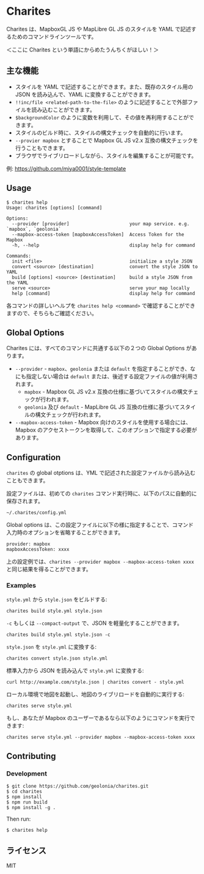 # Charites

Charites は、MapboxGL JS や MapLibre GL JS のスタイルを YAML で記述するためのコマンドラインツールです。

＜ここに Charites という単語にからめたうんちくがほしい！＞

## 主な機能

* スタイルを YAML で記述することができます。また、既存のスタイル用の JSON を読み込んで、YAML に変換することができます。
* `!!inc/file <related-path-to-the-file>` のように記述することで外部ファイルを読み込むことができます。
* `$backgroundColor` のように変数を利用して、その値を再利用することができます。
* スタイルのビルド時に、スタイルの構文チェックを自動的に行います。
* `--provier mapbox` とすることで Mapbox GL JS v2.x 互換の構文チェックを行うこともできます。
* ブラウザでライブリロードしながら、スタイルを編集することが可能です。

例: https://github.com/miya0001/style-template

## Usage

```
$ charites help
Usage: charites [options] [command]

Options:
  --provider [provider]                      your map service. e.g. `mapbox`, `geolonia`
  --mapbox-access-token [mapboxAccessToken]  Access Token for the Mapbox
  -h, --help                                 display help for command

Commands:
  init <file>                                initialize a style JSON
  convert <source> [destination]             convert the style JSON to YAML
  build [options] <source> [destination]     build a style JSON from the YAML
  serve <source>                             serve your map locally
  help [command]                             display help for command
```

各コマンドの詳しいヘルプを `charites help <command>` で確認することができますので、そちらもご確認ください。

## Global Options

Charites には、すべてのコマンドに共通する以下の２つの Global Options があります。

* `--provider` - `mapbox`、`geolonia` または `default` を指定することができ、なにも指定しない場合は `default` または、後述する設定ファイルの値が利用されます。
  * `mapbox` - Mapbox GL JS v2.x 互換の仕様に基づいてスタイルの構文チェックが行われます。
  * `geolonia` 及び `default` - MapLibre GL JS 互換の仕様に基づいてスタイルの構文チェックが行われます。
* `--mapbox-access-token` - Mapbox 向けのスタイルを使用する場合には、Mapbox のアクセストークンを取得して、このオプションで指定する必要があります。

## Configuration

`charites` の global otptions は、YML で記述された設定ファイルから読み込むこともできます。

設定ファイルは、初めての `charites` コマンド実行時に、以下のパスに自動的に保存されます。

```
~/.charites/config.yml
```

Global options は、この設定ファイルに以下の様に指定することで、コマンド入力時のオプションを省略することができます。

```
provider: mapbox
mapboxAccessToken: xxxx
```

上の設定例では、`charites --provider mapbox --mapbox-access-token xxxx` と同じ結果を得ることができます。

### Examples

`style.yml` から `style.json` をビルドする:

```
charites build style.yml style.json
```

`-c` もしくは `--compact-output` で、JSON を軽量化することができます。

```
charites build style.yml style.json -c
```

`style.json` を `style.yml` に変換する:

```
charites convert style.json style.yml
```

標準入力から JSON を読み込んで `style.yml` に変換する:

```
curl http://example.com/style.json | charites convert - style.yml
```

ローカル環境で地図を起動し、地図のライブリロードを自動的に実行する:

```
charites serve style.yml
```

もし、あなたが Mapbox のユーザーであるなら以下のようにコマンドを実行できます:

```
charites serve style.yml --provider mapbox --mapbox-access-token xxxx
```

## Contributing

### Development

```
$ git clone https://github.com/geolonia/charites.git
$ cd charites
$ npm install
$ npm run build
$ npm install -g .
```

Then run:

```
$ charites help
```

## ライセンス

MIT
